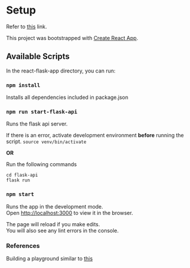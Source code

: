# Setup

Refer to [this](https://blog.miguelgrinberg.com/post/how-to-create-a-react--flask-project) link.

This project was bootstrapped with [Create React App](https://github.com/facebook/create-react-app).

## Available Scripts

In the react-flask-app directory, you can run:

### `npm install`

Installs all dependencies included in package.json

### `npm run start-flask-api`

Runs the flask api server.

If there is an error, activate development environment **before** running the script.
`source venv/bin/activate`

**OR**

Run the following commands

```
cd flask-api
flask run
```

### `npm start`

Runs the app in the development mode.<br />
Open [http://localhost:3000](http://localhost:3000) to view it in the browser.

The page will reload if you make edits.<br />
You will also see any lint errors in the console.

### References

Building a playground similar to [this](https://asn1.io/asn1playground/)
